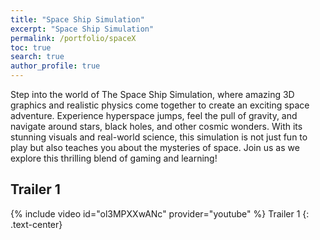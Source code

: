 ```yaml
---
title: "Space Ship Simulation"
excerpt: "Space Ship Simulation"
permalink: /portfolio/spaceX
toc: true
search: true
author_profile: true
---
```


Step into the world of The Space Ship Simulation, where amazing 3D graphics and realistic physics come together to create an exciting space adventure. Experience hyperspace jumps, feel the pull of gravity, and navigate around stars, black holes, and other cosmic wonders. With its stunning visuals and real-world science, this simulation is not just fun to play but also teaches you about the mysteries of space. Join us as we explore this thrilling blend of gaming and learning!

## Trailer 1
{% include video id="ol3MPXXwANc" provider="youtube" %}
Trailer 1
{: .text-center}
